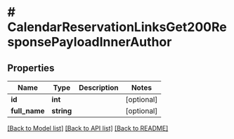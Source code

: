 # # CalendarReservationLinksGet200ResponsePayloadInnerAuthor

## Properties

Name | Type | Description | Notes
------------ | ------------- | ------------- | -------------
**id** | **int** |  | [optional]
**full_name** | **string** |  | [optional]

[[Back to Model list]](../../README.md#models) [[Back to API list]](../../README.md#endpoints) [[Back to README]](../../README.md)
